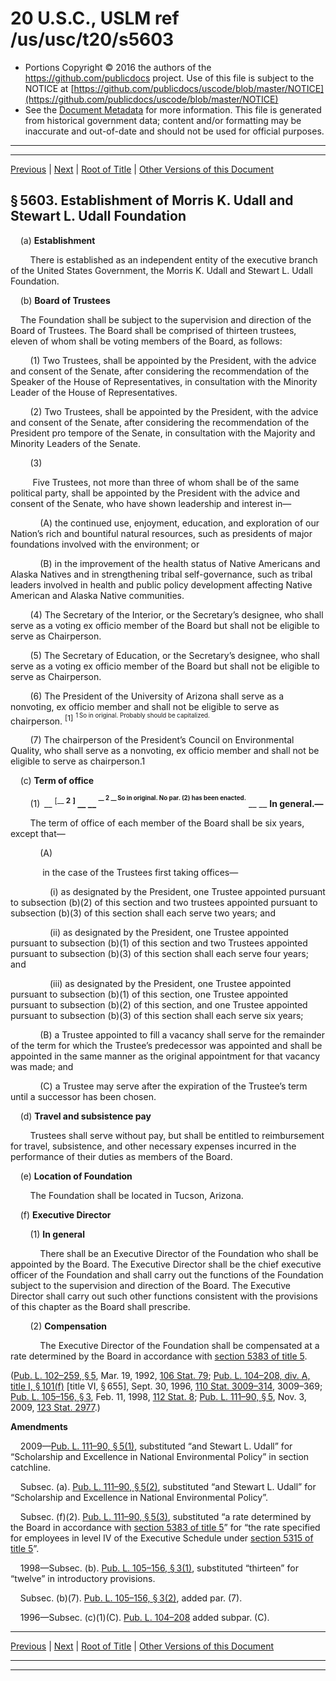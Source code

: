 ---
---

# 20 U.S.C., USLM ref /us/usc/t20/s5603

* Portions Copyright © 2016 the authors of the https://github.com/publicdocs project.
  Use of this file is subject to the NOTICE at [https://github.com/publicdocs/uscode/blob/master/NOTICE](https://github.com/publicdocs/uscode/blob/master/NOTICE)
* See the [Document Metadata](././../../../..//README.md) for more information.
  This file is generated from historical government data; content and/or formatting may be inaccurate and out-of-date and should not be used for official purposes.

----------
----------

[Previous](./../../../..//us/usc/t20/ch66/m__us_usc_t20_s5602.md) | [Next](./../../../..//us/usc/t20/ch66/m__us_usc_t20_s5604.md) | [Root of Title](./../../../../) | [Other Versions of this Document](https://publicdocs.github.io/go/links?ns=uslm&ref=%2Fus%2Fusc%2Ft20%2Fs5603)

## § 5603. Establishment of Morris K. Udall and Stewart L. Udall Foundation

    (a) __Establishment__ 

        There is established as an independent entity of the executive branch of the United States Government, the Morris K. Udall and Stewart L. Udall Foundation.

    (b) __Board of Trustees__ 

    The Foundation shall be subject to the supervision and direction of the Board of Trustees. The Board shall be comprised of thirteen trustees, eleven of whom shall be voting members of the Board, as follows:

        (1) Two Trustees, shall be appointed by the President, with the advice and consent of the Senate, after considering the recommendation of the Speaker of the House of Representatives, in consultation with the Minority Leader of the House of Representatives.

        (2) Two Trustees, shall be appointed by the President, with the advice and consent of the Senate, after considering the recommendation of the President pro tempore of the Senate, in consultation with the Majority and Minority Leaders of the Senate.

        (3)

         Five Trustees, not more than three of whom shall be of the same political party, shall be appointed by the President with the advice and consent of the Senate, who have shown leadership and interest in—

            (A) the continued use, enjoyment, education, and exploration of our Nation’s rich and bountiful natural resources, such as presidents of major foundations involved with the environment; or

            (B) in the improvement of the health status of Native Americans and Alaska Natives and in strengthening tribal self-governance, such as tribal leaders involved in health and public policy development affecting Native American and Alaska Native communities.

        (4) The Secretary of the Interior, or the Secretary’s designee, who shall serve as a voting ex officio member of the Board but shall not be eligible to serve as Chairperson.

        (5) The Secretary of Education, or the Secretary’s designee, who shall serve as a voting ex officio member of the Board but shall not be eligible to serve as Chairperson.

        (6) The President of the University of Arizona shall serve as a nonvoting, ex officio member and shall not be eligible to serve as chairperson. <sup>\[1\]</sup>  <sup><sup> 1 So in original. Probably should be capitalized. </sup></sup> 

        (7) The chairperson of the President’s Council on Environmental Quality, who shall serve as a nonvoting, ex officio member and shall not be eligible to serve as chairperson.1

    (c) __Term of office__ 

        (1)  __ <sup>\[__  __2__  __\]</sup> __  __ <sup><sup> __  __2__  __ So in original. No par. (2) has been enacted.__  __ </sup></sup> __  __In general.—__ 

        The term of office of each member of the Board shall be six years, except that—

            (A)

             in the case of the Trustees first taking offices—

                (i) as designated by the President, one Trustee appointed pursuant to subsection (b)(2) of this section and two trustees appointed pursuant to subsection (b)(3) of this section shall each serve two years; and

                (ii) as designated by the President, one Trustee appointed pursuant to subsection (b)(1) of this section and two Trustees appointed pursuant to subsection (b)(3) of this section shall each serve four years; and

                (iii) as designated by the President, one Trustee appointed pursuant to subsection (b)(1) of this section, one Trustee appointed pursuant to subsection (b)(2) of this section, and one Trustee appointed pursuant to subsection (b)(3) of this section shall each serve six years;

            (B) a Trustee appointed to fill a vacancy shall serve for the remainder of the term for which the Trustee’s predecessor was appointed and shall be appointed in the same manner as the original appointment for that vacancy was made; and

            (C) a Trustee may serve after the expiration of the Trustee’s term until a successor has been chosen.

    (d) __Travel and subsistence pay__ 

        Trustees shall serve without pay, but shall be entitled to reimbursement for travel, subsistence, and other necessary expenses incurred in the performance of their duties as members of the Board.

    (e) __Location of Foundation__ 

        The Foundation shall be located in Tucson, Arizona.

    (f) __Executive Director__ 

        (1) __In general__ 

            There shall be an Executive Director of the Foundation who shall be appointed by the Board. The Executive Director shall be the chief executive officer of the Foundation and shall carry out the functions of the Foundation subject to the supervision and direction of the Board. The Executive Director shall carry out such other functions consistent with the provisions of this chapter as the Board shall prescribe.

        (2) __Compensation__ 

            The Executive Director of the Foundation shall be compensated at a rate determined by the Board in accordance with [section 5383 of title 5][/us/usc/t5/s5383].

([Pub. L. 102–259, § 5][/us/pl/102/259/s5], Mar. 19, 1992, [106 Stat. 79][/us/stat/106/79]; [Pub. L. 104–208, div. A, title I, § 101(f)][/us/pl/104/208/s101/f] \[title VI, § 655\], Sept. 30, 1996, [110 Stat. 3009–314][/us/stat/110/3009-314], 3009–369; [Pub. L. 105–156, § 3][/us/pl/105/156/s3], Feb. 11, 1998, [112 Stat. 8][/us/stat/112/8]; [Pub. L. 111–90, § 5][/us/pl/111/90/s5], Nov. 3, 2009, [123 Stat. 2977][/us/stat/123/2977].)

 __Amendments__ 

    2009—[Pub. L. 111–90, § 5(1)][/us/pl/111/90/s5/1], substituted “and Stewart L. Udall” for “Scholarship and Excellence in National Environmental Policy” in section catchline.

    Subsec. (a). [Pub. L. 111–90, § 5(2)][/us/pl/111/90/s5/2], substituted “and Stewart L. Udall” for “Scholarship and Excellence in National Environmental Policy”.

    Subsec. (f)(2). [Pub. L. 111–90, § 5(3)][/us/pl/111/90/s5/3], substituted “a rate determined by the Board in accordance with [section 5383 of title 5][/us/usc/t5/s5383]” for “the rate specified for employees in level IV of the Executive Schedule under [section 5315 of title 5][/us/usc/t5/s5315]”.

    1998—Subsec. (b). [Pub. L. 105–156, § 3(1)][/us/pl/105/156/s3/1], substituted “thirteen” for “twelve” in introductory provisions.

    Subsec. (b)(7). [Pub. L. 105–156, § 3(2)][/us/pl/105/156/s3/2], added par. (7).

    1996—Subsec. (c)(1)(C). [Pub. L. 104–208][/us/pl/104/208] added subpar. (C).

----------

[Previous](./../../../..//us/usc/t20/ch66/m__us_usc_t20_s5602.md) | [Next](./../../../..//us/usc/t20/ch66/m__us_usc_t20_s5604.md) | [Root of Title](./../../../../) | [Other Versions of this Document](https://publicdocs.github.io/go/links?ns=uslm&ref=%2Fus%2Fusc%2Ft20%2Fs5603)

----------
----------

[/us/usc/t5/s5383]: https://publicdocs.github.io/go/links?ns=uslm&ref=%2Fus%2Fusc%2Ft5%2Fs5383
[/us/pl/102/259/s5]: https://publicdocs.github.io/go/links?ns=uslm&ref=%2Fus%2Fpl%2F102%2F259%2Fs5
[/us/stat/106/79]: https://publicdocs.github.io/go/links?ns=uslm&ref=%2Fus%2Fstat%2F106%2F79
[/us/pl/104/208/s101/f]: https://publicdocs.github.io/go/links?ns=uslm&ref=%2Fus%2Fpl%2F104%2F208%2Fs101%2Ff
[/us/stat/110/3009-314]: https://publicdocs.github.io/go/links?ns=uslm&ref=%2Fus%2Fstat%2F110%2F3009-314
[/us/pl/105/156/s3]: https://publicdocs.github.io/go/links?ns=uslm&ref=%2Fus%2Fpl%2F105%2F156%2Fs3
[/us/stat/112/8]: https://publicdocs.github.io/go/links?ns=uslm&ref=%2Fus%2Fstat%2F112%2F8
[/us/pl/111/90/s5]: https://publicdocs.github.io/go/links?ns=uslm&ref=%2Fus%2Fpl%2F111%2F90%2Fs5
[/us/stat/123/2977]: https://publicdocs.github.io/go/links?ns=uslm&ref=%2Fus%2Fstat%2F123%2F2977
[/us/pl/111/90/s5/1]: https://publicdocs.github.io/go/links?ns=uslm&ref=%2Fus%2Fpl%2F111%2F90%2Fs5%2F1
[/us/pl/111/90/s5/2]: https://publicdocs.github.io/go/links?ns=uslm&ref=%2Fus%2Fpl%2F111%2F90%2Fs5%2F2
[/us/pl/111/90/s5/3]: https://publicdocs.github.io/go/links?ns=uslm&ref=%2Fus%2Fpl%2F111%2F90%2Fs5%2F3
[/us/usc/t5/s5383]: https://publicdocs.github.io/go/links?ns=uslm&ref=%2Fus%2Fusc%2Ft5%2Fs5383
[/us/usc/t5/s5315]: https://publicdocs.github.io/go/links?ns=uslm&ref=%2Fus%2Fusc%2Ft5%2Fs5315
[/us/pl/105/156/s3/1]: https://publicdocs.github.io/go/links?ns=uslm&ref=%2Fus%2Fpl%2F105%2F156%2Fs3%2F1
[/us/pl/105/156/s3/2]: https://publicdocs.github.io/go/links?ns=uslm&ref=%2Fus%2Fpl%2F105%2F156%2Fs3%2F2
[/us/pl/104/208]: https://publicdocs.github.io/go/links?ns=uslm&ref=%2Fus%2Fpl%2F104%2F208


